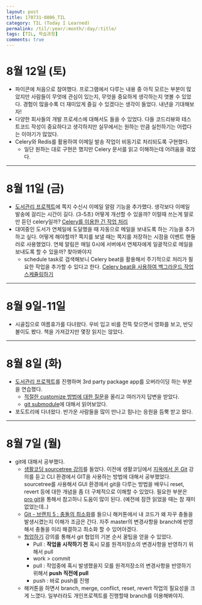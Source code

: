 ```yaml
---
layout: post
title: 170731-0806_TIL
category: TIL (Today I Learned)
permalink: /til/:year/:month/:day/:title/
tags: [TIL, 학습과정]
comments: true
---
```


# 8월 12일 (토)
- 파이콘에 처음으로 참여했다. 프로그램에서 다루는 내용 중 아직 모르는 부분이 많았지만 사람들이 무엇에 관심이 있는지, 무엇을 중요하게 생각하는지 엿볼 수 있었다. 경험이 많을수록 더 재미있게 즐길 수 있겠다는 생각이 들었다. 내년을 기대해보자!
- 다양한 회사들의 개발 프로세스에 대해서도 들을 수 있었다. 다들 코드리뷰와 테스트코드 작성이 중요하다고 생각하지만 실무에서는 원하는 만큼 실천하기는 어렵다는 이야기가 많았다.
- Celery와 Redis를 활용하여 이메일 발송 작업이 비동기로 처리되도록 구현했다.
  - 일단 원하는 대로 구현은 했지만 Celery 문서를 읽고 이해하는데 어려움을 겪었다.

---
# 8월 11일 (금)
- [도서관리 프로젝트](https://github.com/wayhome25/our-book)에 쪽지 수신시 이메일 알람 기능을 추가했다.
  생각보다 이메일 발송에 걸리는 시간이 길다. (3-5초) 어떻게 개선할 수 있을까? 이럴때 쓰는게 말로만 듣던 celery일까? [Celery를 이용한 긴 작업 처리 ](https://spoqa.github.io/2012/05/29/distribute-task-with-celery.html)
- 대여중인 도서가 연체일에 도달했을 때 자동으로 메일을 보내도록 하는 기능을 추가하고 싶다. 어떻게 해야할까? 쪽지를 보낼 때는 쪽지를 저장하는 시점을 이벤트 핸들러로 사용했었다. 연체 알림은 매일 0시에 서버에서 연체자에게 일괄적으로 메일을 보내도록 할 수 있을까? 찾아봐야지
  - schedule task로 검색해보니 Celery beat을 활용해서 주기적으로 처리가 필요한 작업을 추가할 수 있다고 한다. [Celery beat을 사용하여 백그라운드 작업 스케쥴링하기](http://blog.naver.com/PostView.nhn?blogId=c_ist82&logNo=220777624611)

---
# 8월 9일-11일
- 시골집으로 여름휴가를 다녀왔다. 우비 입고 비를 잔뜩 맞으면서 영화를 보고, 반딧불이도 봤다. 책을 가져갔지만 몇장 읽지는 않았다.
---
# 8월 8일 (화)
- [도서관리 프로젝트](https://github.com/wayhome25/our-book)를 진행하며 3rd party package app를 오버라이딩 하는 부분을 연습했다.
  - [적절한 customize 방법에 대한 질문](https://www.facebook.com/groups/askdjango/permalink/1788528587829343/?comment_id=1788557797826422&notif_t=group_comment&notif_id=1502202113277812)을 올리고 여러가지 답변을 받았다.
  - [git submodule](https://git-scm.com/book/ko/v1/Git-%EB%8F%84%EA%B5%AC-%EC%84%9C%EB%B8%8C%EB%AA%A8%EB%93%88)에 대해서 읽어보았다.
- 포도트리에 다녀왔다. 반가운 사람들을 많이 만나고 힘나는 응원을 듬뿍 받고 왔다.
---
# 8월 7일 (월)
- git에 대해서 공부했다.
  - [생활코딩 sourcetree 강의](https://opentutorials.org/course/1492)를 들었다. 이전에 생활코딩에서 [지옥에서 온 Git](https://opentutorials.org/course/2708) 강의를 듣고 CLI 환경에서 GIT을 사용하는 방법에 대해서 공부했었다. sourcetree를 사용해서 GUI 환경에서 git을 다루는 방법을 배우니 reset, revert 등에 대한 개념을 좀 더 구체적으로 이해할 수 있었다. 필요한 부분은 [pro git](https://git-scm.com)을 통해서 참고하니 도움이 많이 된다. (예전에 잠깐 읽었을 때는 참 재미 없었는데..)
  - [Git - 브랜치 5 : 충돌의 최소화](https://www.youtube.com/watch?v=UscVvA0eyaM)를 들으니 해커톤에서 내 코드가 왜 자꾸 충돌을 발생시켰는지 이해가 조금은 간다. 자주 master의 변경사항을 branch에 반영해서 충돌을 미리 해결하고 최소화 할 수 있어야겠다.
  - [협업하기](https://opentutorials.org/course/1492/8115) 강의를 통해서 git 협업의 기본 순서 꿀팁을 얻을 수 있었다.  
    - Pull : **작업을 시작하기 전** 혹시 모를 원격저장소의 변경사항을 반영하기 위해서 pull
    - work > commit
    - pull : 작업중에 혹시 발생했을지 모를 원격저장소의 변경사항을 반영하기 위해서 **push 직전에 pull**
    - push : 바로 push를 진행
  - 해커톤을 하면서 branch, merge, conflict, reset, revert 작업의 필요성을 크게 느꼈다. 일부러라도 개인프로젝트를 진행할때 branch를 이용해봐야지.
